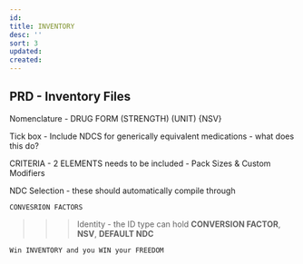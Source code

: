 ```yaml
---
id: 
title: INVENTORY
desc: ''
sort: 3
updated: 
created: 
---
```


## PRD - Inventory Files

Nomenclature - DRUG FORM (STRENGTH) (UNIT) {NSV} 

Tick box - Include NDCS for generically equivalent medications - what does this do?

CRITERIA - 2 ELEMENTS needs to be included - Pack Sizes & Custom Modifiers

NDC Selection - these should automatically compile through

```note
CONVESRION FACTORS
```

>>>Identity - the ID type can hold **CONVERSION FACTOR**, **NSV**, **DEFAULT NDC**

```note
Win INVENTORY and you WIN your FREEDOM
```
